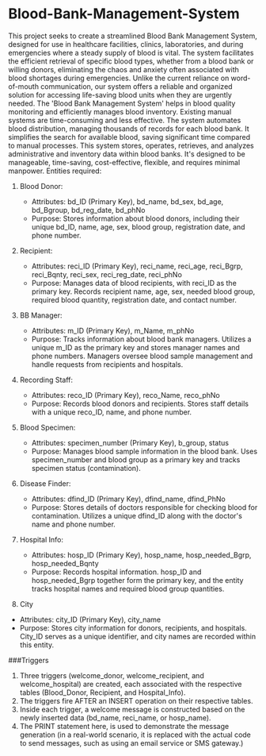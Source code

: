 # Blood-Bank-Management-System

This project seeks to create a streamlined Blood Bank Management System, designed for use in healthcare facilities, clinics, laboratories, and during emergencies where a steady supply of blood is vital. The system facilitates the efficient retrieval of specific blood types, whether from a blood bank or willing donors, eliminating the chaos and anxiety often associated with blood shortages during emergencies. Unlike the current reliance on word-of-mouth communication, our system offers a reliable and organized solution for accessing life-saving blood units when they are urgently needed.
The 'Blood Bank Management System' helps in blood quality monitoring and efficiently manages blood inventory. Existing manual systems are time-consuming and less effective. The system automates blood distribution, managing thousands of records for each blood bank. It simplifies the search for available blood, saving significant time compared to manual processes. This system stores, operates, retrieves, and analyzes administrative and inventory data within blood banks. It's designed to be manageable, time-saving, cost-effective, flexible, and requires minimal manpower.
Entities required: 
1. Blood Donor:
   - Attributes: bd_ID (Primary Key), bd_name, bd_sex, bd_age, bd_Bgroup, bd_reg_date, bd_phNo
   - Purpose: Stores information about blood donors, including their unique bd_ID, name, age, sex, blood group, registration date, and phone number.

2. Recipient:
   - Attributes: reci_ID (Primary Key), reci_name, reci_age, reci_Bgrp, reci_Bqnty, reci_sex, reci_reg_date, reci_phNo
   - Purpose: Manages data of blood recipients, with reci_ID as the primary key. Records recipient name, age, sex, needed blood group, required blood quantity, registration date, and contact number.

3. BB Manager:
   - Attributes: m_ID (Primary Key), m_Name, m_phNo
   - Purpose: Tracks information about blood bank managers. Utilizes a unique m_ID as the primary key and stores manager names and phone numbers. Managers oversee blood sample management and handle requests from recipients and hospitals.
4. Recording Staff:
   - Attributes: reco_ID (Primary Key), reco_Name, reco_phNo
   - Purpose: Records blood donors and recipients. Stores staff details with a unique reco_ID, name, and phone number.

5. Blood Specimen:
   - Attributes: specimen_number (Primary Key), b_group, status
   - Purpose: Manages blood sample information in the blood bank. Uses specimen_number and blood group as a primary key and tracks specimen status (contamination).

6. Disease Finder:
   - Attributes: dfind_ID (Primary Key), dfind_name, dfind_PhNo
   - Purpose: Stores details of doctors responsible for checking blood for contamination. Utilizes a unique dfind_ID along with the doctor's name and phone number.

7. Hospital Info:
   - Attributes: hosp_ID (Primary Key), hosp_name, hosp_needed_Bgrp, hosp_needed_Bqnty
   - Purpose: Records hospital information. hosp_ID and hosp_needed_Bgrp together form the primary key, and the entity tracks hospital names and required blood group quantities.
8. City
- Attributes: city_ID (Primary Key), city_name
- Purpose: Stores city information for donors, recipients, and hospitals. City_ID serves as a unique identifier, and city names are recorded within this entity.

###Triggers
1. Three triggers (welcome_donor, welcome_recipient, and welcome_hospital) are created, each associated with the respective tables (Blood_Donor, Recipient, and Hospital_Info).
2. The triggers fire AFTER an INSERT operation on their respective tables.
3. Inside each trigger, a welcome message is constructed based on the newly inserted data (bd_name, reci_name, or hosp_name).
4. The PRINT statement here, is used to demonstrate the message generation (in a real-world scenario, it is replaced with the actual code to send messages, such as using an email service or SMS gateway.)

